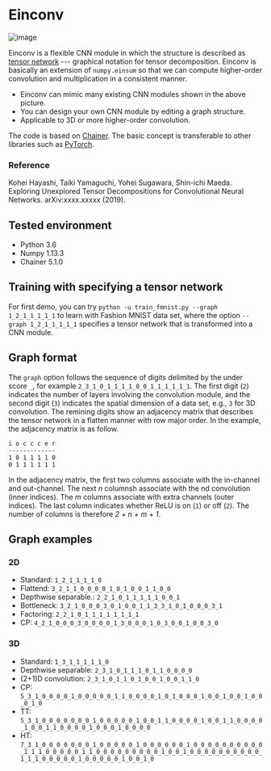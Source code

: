 # Einconv

![image](https://drive.google.com/uc?export=view&id=1A0R5ySqDnHqY9bFPgqcTok4w5AjQlfer)

Einconv is a flexible CNN module in which the structure is described as [tensor network](https://tensornetwork.org/) --- graphical notation for tensor decomposition. Einconv is basically an extension of `numpy.einsum` so that we can compute higher-order convolution and multiplication in a consistent manner. 
- Einconv can mimic many existing CNN modules shown in the above picture.
- You can design your own CNN module by editing a graph structure.
- Applicable to 3D or more higher-order convolution.

The code is based on [Chainer](https://chainer.org/). The basic concept is transferable to other libraries such as [PyTorch](https://pytorch.org/).

### Reference

Kohei Hayashi, Taiki Yamaguchi, Yohei Sugawara, Shin-ichi Maeda.
Exploring Unexplored Tensor Decompositions for Convolutional Neural Networks.
arXiv:xxxx.xxxxx (2019).

## Tested environment

- Python 3.6
- Numpy 1.13.3
- Chainer 5.1.0

## Training with specifying a tensor network

For first demo, you can try `python -u train_fmnist.py --graph 1_2_1_1_1_1_1` to learn with Fashion MNIST data set, where the option `--graph 1_2_1_1_1_1_1` specifies a tensor network that is transformed into a CNN module. 

## Graph format

The `graph` option follows the sequence of digits delimited by the under score `_`, for example `2_3_1_0_1_1_1_1_0_0_1_1_1_1_1_1`. The first digit (`2`) indicates the number of layers involving the convolution module, and the second digit (`3`) indicates the spatial dimension of a data set, e.g., `3` for 3D convolution. The remining digits show an adjacency matrix that describes the tensor network in a flatten manner with row major order. In the example, the adjacency matrix is as follow.
```
i o c c c e r
-------------
1 0 1 1 1 1 0
0 1 1 1 1 1 1
```

In the adjacency matrix, the first two columns associate with the in-channel and out-channel. The next *n* columnsh associate with the nd convolution (inner indices). The *m* columns associate with extra channels (outer indices). The last column indicates whether ReLU is on (`1`) or off (`2`). The number of columns is therefore *2 + n + m + 1*.

## Graph examples
### 2D
- Standard: `1_2_1_1_1_1_0`
- Flattend: `3_2_1_1_0_0_0_0_1_0_1_0_0_1_1_0_0`
- Depthwise separable.: `2_2_1_0_1_1_1_1_1_0_0_1`
- Bottleneck: `3_2_1_0_0_0_3_0_1_0_0_1_1_3_3_1_0_1_0_0_0_3_1`
- Factoring: `2_2_1_0_1_1_1_1_1_1_1_1`
- CP: `4_2_1_0_0_0_3_0_0_0_0_1_3_0_0_0_1_0_3_0_0_1_0_0_3_0`

### 3D
- Standard: `1_3_1_1_1_1_1_0`
- Depthwise separable: `2_3_1_0_1_1_1_0_1_1_0_0_0_0`
- (2+1)D convolution: `2_3_1_0_1_1_0_1_0_0_1_0_0_1_1_0`
- CP: `5_3_1_0_0_0_0_1_0_0_0_0_0_1_1_0_0_0_0_1_0_1_0_0_0_1_0_0_1_0_0_1_0_0_0_1_0`
- TT: `5_3_1_0_0_0_0_0_0_0_1_0_0_0_0_0_1_0_0_1_1_0_0_0_0_1_0_0_1_1_0_0_0_0_1_0_0_1_1_0_0_0_0_1_0_0_0_1_0_0_0_0`
- HT: `7_3_1_0_0_0_0_0_0_0_1_0_0_0_0_0_1_0_0_0_0_0_0_1_0_0_0_0_0_0_0_0_0_0_1_1_1_0_0_0_0_0_1_1_0_0_0_0_0_0_0_0_0_1_0_0_1_0_0_0_0_0_0_0_0_0_0_1_1_1_0_0_0_0_0_1_0_0_0_0_0_1_0_0_1_0`
